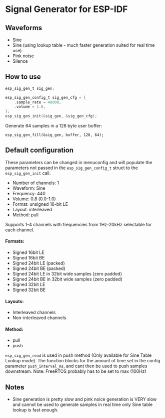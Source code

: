 # Signal Generator for ESP-IDF

## Waveforms
- Sine
- Sine (using lookup table - much faster generation suited for real time use)
- Pink noise
- Silence

## How to use
```C
esp_sig_gen_t sig_gen;

esp_sig_gen_config_t sig_gen_cfg = {
    .sample_rate = 48000,
    .volume = 1.0,
};
esp_sig_gen_init(&sig_gen, &sig_gen_cfg);
```

Generate 64 samples in a 128 byte user buffer:
```
esp_sig_gen_fill(&sig_gen, buffer, 128, 64);
```

## Default configuration
These parameters can be changed in menuconfig and will populate the parameters not passed in the `esp_sig_gen_config_t` struct to the `esp_sig_gen_init` call.
- Number of channels: 1
- Waveform: Sine
- Frequency: 440
- Volume: 0.8 (0.0-1.0)
- Format: unsigned 16-bit LE
- Layout: interleaved
- Method: pull

Supports 1-4 channels with frequencies from 1Hz-20kHz selectable for each channel.
#### Formats:
- Signed 16bit LE
- Signed 16bit BE
- Signed 24bit LE (packed)
- Signed 24bit BE (packed)
- Signed 24bit LE in 32bit wide samples (zero padded)
- Signed 24bit BE in 32bit wide samples (zero padded)
- Signed 32bit LE
- Signed 32bit BE

#### Layouts: 
- Interleaved channels
- Non-interleaved channels

#### Method:
- pull
- push

`esp_sig_gen_read` is used in push method (Only available for Sine Table Lookup mode). The function blocks for the amount of time set in the config parameter `push_interval_ms`, and cant then be used to push samples downstream.
Note: FreeRTOS probably has to be set to max (100Hz) 

## Notes
- Sine generation is pretty slow and pink noice generation is VERY slow and cannot be used to generate samples in real time only Sine table lookup is fast enough.
